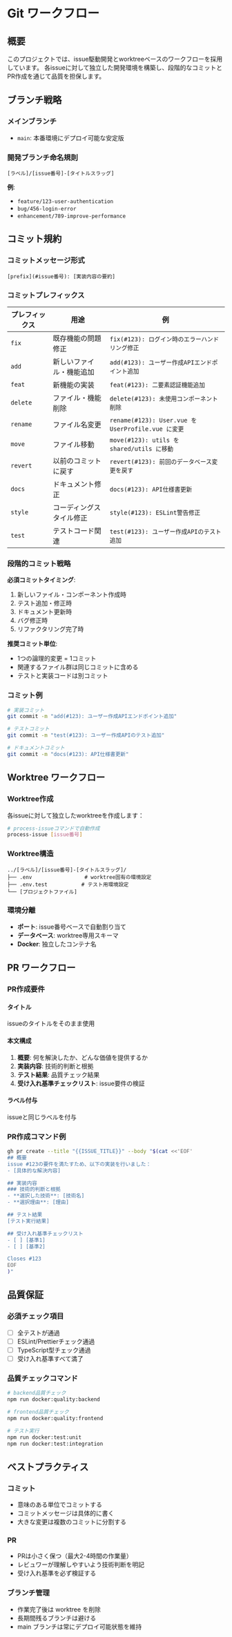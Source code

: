 # Git ワークフロー

## 概要

このプロジェクトでは、issue駆動開発とworktreeベースのワークフローを採用しています。
各issueに対して独立した開発環境を構築し、段階的なコミットとPR作成を通じて品質を担保します。

## ブランチ戦略

### メインブランチ
- `main`: 本番環境にデプロイ可能な安定版

### 開発ブランチ命名規則
```
[ラベル]/[issue番号]-[タイトルスラッグ]
```

**例**:
- `feature/123-user-authentication`
- `bug/456-login-error`
- `enhancement/789-improve-performance`

## コミット規約

### コミットメッセージ形式

```
[prefix](#issue番号): [実装内容の要約]
```

### コミットプレフィックス

| プレフィックス | 用途 | 例 |
|----------------|------|-----|
| `fix` | 既存機能の問題修正 | `fix(#123): ログイン時のエラーハンドリング修正` |
| `add` | 新しいファイル・機能追加 | `add(#123): ユーザー作成APIエンドポイント追加` |
| `feat` | 新機能の実装 | `feat(#123): 二要素認証機能追加` |
| `delete` | ファイル・機能削除 | `delete(#123): 未使用コンポーネント削除` |
| `rename` | ファイル名変更 | `rename(#123): User.vue を UserProfile.vue に変更` |
| `move` | ファイル移動 | `move(#123): utils を shared/utils に移動` |
| `revert` | 以前のコミットに戻す | `revert(#123): 前回のデータベース変更を戻す` |
| `docs` | ドキュメント修正 | `docs(#123): API仕様書更新` |
| `style` | コーディングスタイル修正 | `style(#123): ESLint警告修正` |
| `test` | テストコード関連 | `test(#123): ユーザー作成APIのテスト追加` |

### 段階的コミット戦略

**必須コミットタイミング**:
1. 新しいファイル・コンポーネント作成時
2. テスト追加・修正時
3. ドキュメント更新時
4. バグ修正時
5. リファクタリング完了時

**推奨コミット単位**:
- 1つの論理的変更 = 1コミット
- 関連するファイル群は同じコミットに含める
- テストと実装コードは別コミット

### コミット例

```bash
# 実装コミット
git commit -m "add(#123): ユーザー作成APIエンドポイント追加"

# テストコミット
git commit -m "test(#123): ユーザー作成APIのテスト追加"

# ドキュメントコミット
git commit -m "docs(#123): API仕様書更新"
```

## Worktree ワークフロー

### Worktree作成
各issueに対して独立したworktreeを作成します：

```bash
# process-issueコマンドで自動作成
process-issue [issue番号]
```

### Worktree構造
```
../[ラベル]/[issue番号]-[タイトルスラッグ]/
├── .env                 # worktree固有の環境設定
├── .env.test           # テスト用環境設定
└── [プロジェクトファイル]
```

### 環境分離
- **ポート**: issue番号ベースで自動割り当て
- **データベース**: worktree専用スキーマ
- **Docker**: 独立したコンテナ名

## PR ワークフロー

### PR作成要件

#### タイトル
issueのタイトルをそのまま使用

#### 本文構成
1. **概要**: 何を解決したか、どんな価値を提供するか
2. **実装内容**: 技術的判断と根拠
3. **テスト結果**: 品質チェック結果
4. **受け入れ基準チェックリスト**: issue要件の検証

#### ラベル付与
issueと同じラベルを付与

### PR作成コマンド例

```bash
gh pr create --title "{{ISSUE_TITLE}}" --body "$(cat <<'EOF'
## 概要
issue #123の要件を満たすため、以下の実装を行いました：
- [具体的な解決内容]

## 実装内容
### 技術的判断と根拠
- **選択した技術**: [技術名]
- **選択理由**: [理由]

## テスト結果
[テスト実行結果]

## 受け入れ基準チェックリスト
- [ ] [基準1]
- [ ] [基準2]

Closes #123
EOF
)"
```

## 品質保証

### 必須チェック項目
- [ ] 全テストが通過
- [ ] ESLint/Prettierチェック通過
- [ ] TypeScript型チェック通過
- [ ] 受け入れ基準すべて満了

### 品質チェックコマンド

```bash
# backend品質チェック
npm run docker:quality:backend

# frontend品質チェック
npm run docker:quality:frontend

# テスト実行
npm run docker:test:unit
npm run docker:test:integration
```

## ベストプラクティス

### コミット
- 意味のある単位でコミットする
- コミットメッセージは具体的に書く
- 大きな変更は複数のコミットに分割する

### PR
- PRは小さく保つ（最大2-4時間の作業量）
- レビュワーが理解しやすいよう技術判断を明記
- 受け入れ基準を必ず検証する

### ブランチ管理
- 作業完了後は worktree を削除
- 長期間残るブランチは避ける
- main ブランチは常にデプロイ可能状態を維持